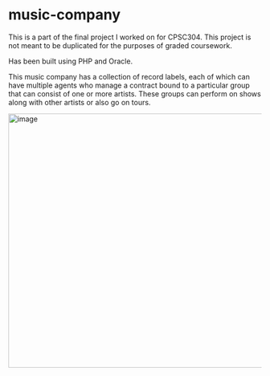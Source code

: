 # music-company
This is a part of the final project I worked on for CPSC304. This project is not meant to be duplicated for the purposes of graded coursework.

Has been built using PHP and Oracle.

This music company has a collection of record labels, each of which can have multiple agents who manage a contract bound to a particular group that can consist of one or more artists. 
These groups can perform on shows along with other artists or also go on tours.

<img width="506" alt="image" src="https://user-images.githubusercontent.com/47411929/209021534-361317cf-a4e5-4587-ab9c-5e680ef170ad.png">
